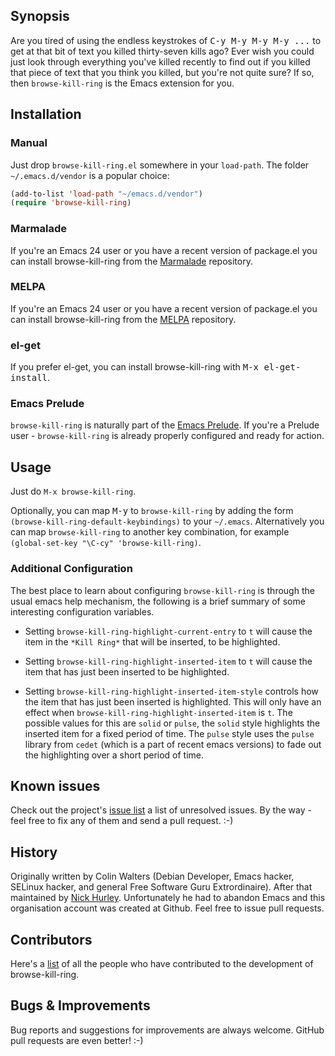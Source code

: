 ## Synopsis

Are you tired of using the endless keystrokes of <kbd>C-y M-y M-y M-y ...</kbd> to get
at that bit of text you killed thirty-seven kills ago? Ever wish you could just
look through everything you've killed recently to find out if you killed that
piece of text that you think you killed, but you're not quite sure? If so, then
`browse-kill-ring` is the Emacs extension for you.

## Installation

### Manual

Just drop `browse-kill-ring.el` somewhere in your `load-path`. The
folder `~/.emacs.d/vendor` is a popular choice:

```lisp
(add-to-list 'load-path "~/emacs.d/vendor")
(require 'browse-kill-ring)
```

### Marmalade

If you're an Emacs 24 user or you have a recent version of package.el
you can install browse-kill-ring from the [Marmalade](http://marmalade-repo.org/) repository.

### MELPA

If you're an Emacs 24 user or you have a recent version of package.el
you can install browse-kill-ring from the [MELPA](http://melpa.milkbox.net/) repository.

### el-get

If you prefer el-get, you can install browse-kill-ring with <kbd>M-x el-get-install</kbd>.

### Emacs Prelude

`browse-kill-ring` is naturally part of the
[Emacs Prelude](https://github.com/bbatsov/prelude). If you're a Prelude
user - `browse-kill-ring` is already properly configured and ready for
action.

## Usage

Just do `M-x browse-kill-ring`.

Optionally, you can map <kbd>M-y</kbd> to `browse-kill-ring` by adding the form
`(browse-kill-ring-default-keybindings)` to your `~/.emacs`.
Alternatively you can map `browse-kill-ring` to another key combination,
for example `(global-set-key "\C-cy" 'browse-kill-ring)`.

### Additional Configuration

The best place to learn about configuring `browse-kill-ring` is through
the usual emacs help mechanism, the following is a brief summary of
some interesting configuration variables.

- Setting `browse-kill-ring-highlight-current-entry` to `t` will cause the
  item in the `*Kill Ring*` that will be inserted, to be highlighted.

- Setting `browse-kill-ring-highlight-inserted-item` to `t` will cause the
  item that has just been inserted to be highlighted.

- Setting `browse-kill-ring-highlight-inserted-item-style` controls how
  the item that has just been inserted is highlighted.  This will only
  have an effect when `browse-kill-ring-highlight-inserted-item` is `t`.
  The possible values for this are `solid` or `pulse`, the `solid` style
  highlights the inserted item for a fixed period of time.  The `pulse`
  style uses the `pulse` library from `cedet` (which is a part of recent
  emacs versions) to fade out the highlighting over a short period of
  time.

## Known issues

Check out the project's
[issue list](https://github.com/browse-kill-ring/browse-kill-ring/issues?sort=created&direction=desc&state=open)
a list of unresolved issues. By the way - feel free to fix any of them
and send a pull request. :-)

## History

Originally written by Colin Walters (Debian Developer, Emacs hacker, SELinux
hacker, and general Free Software Guru Extrordinaire). After that maintained
by [Nick Hurley](https://github.com/todesschaf). Unfortunately he had to abandon Emacs and this organisation
account was created at Github. Feel free to issue pull requests.

## Contributors

Here's a [list](https://github.com/browse-kill-ring/browse-kill-ring/contributors) of all the people who have contributed to the
development of browse-kill-ring.

## Bugs & Improvements

Bug reports and suggestions for improvements are always
welcome. GitHub pull requests are even better! :-)
